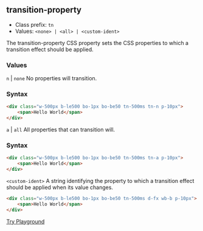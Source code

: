 ## transition-property
- Class prefix: `tn`
- Values: `<none> | <all> | <custom-ident>  `

The transition-property CSS property sets the CSS properties to which a transition effect should be applied.

### Values

`n` | `none`
No properties will transition.

### Syntax

```html
<div class="w-500px b-le500 bo-1px bo-be50 tn-500ms tn-n p-10px">
    <span>Hello World</span>
</div>
```
`a` | `all`
All properties that can transition will.

### Syntax
```html
<div class="w-500px b-le500 bo-1px bo-be50 tn-500ms tn-a p-10px">
    <span>Hello World</span>
</div>
```
`<custom-ident>`
A string identifying the property to which a transition effect should be applied when its value changes.

```html
<div class="w-500px b-le500 bo-1px bo-be50 tn-500ms d-fx wb-b p-10px">
    <span>Hello World</span>
</div>
```
[Try Playground](../../../demo)
